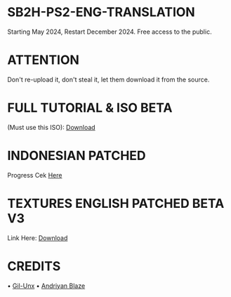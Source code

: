 # SB2H-PS2-ENG-TRANSLATION
Starting May 2024, Restart December 2024. Free access to the public.
# ATTENTION 
Don't re-upload it, don't steal it, let them download it from the source.
# FULL TUTORIAL & ISO BETA 
(Must use this ISO): [Download](https://www.facebook.com/100041989456753/posts/1238545674221736/?app=fbl)
# INDONESIAN PATCHED
Progress Cek [Here](https://github.com/andriyan-blaze/SB2H-PS2-ID-TRANSLATION/releases/tag/PS2)
# TEXTURES ENGLISH PATCHED BETA V3
Link Here: [Download](
https://andriyanblaze.blogspot.com/p/english-patched-v3-sengoku-basara-2.html)
# CREDITS
• [Gil-Unx](https://github.com/gil-unx)
• [Andriyan Blaze](https://www.facebook.com/andriyan.blaze.35?mibextid=ZbWKwL)
